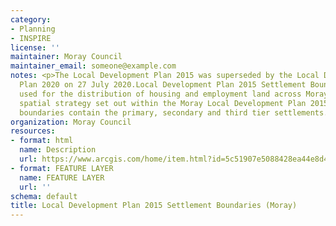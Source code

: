```yaml
---
category:
- Planning
- INSPIRE
license: ''
maintainer: Moray Council
maintainer_email: someone@example.com
notes: <p>The Local Development Plan 2015 was superseded by the Local Development
  Plan 2020 on 27 July 2020.Local Development Plan 2015 Settlement Boundaries are
  used for the distribution of housing and employment land across Moray as per the
  spatial strategy set out within the Moray Local Development Plan 2015. Settlement
  boundaries contain the primary, secondary and third tier settlements.</p>
organization: Moray Council
resources:
- format: html
  name: Description
  url: https://www.arcgis.com/home/item.html?id=5c51907e5088428ea44e8d4068cf8e51
- format: FEATURE LAYER
  name: FEATURE LAYER
  url: ''
schema: default
title: Local Development Plan 2015 Settlement Boundaries (Moray)
---
```

